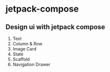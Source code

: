# jetpack-compose
Design ui with jetpack compose
-
1. Text
2. Column & Row
3. Image Card
4. State
5. Scaffold
6. Navigation Drawer
